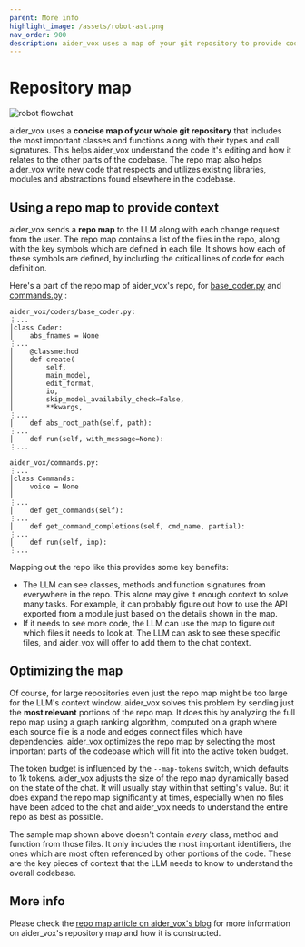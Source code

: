```yaml
---
parent: More info
highlight_image: /assets/robot-ast.png
nav_order: 900
description: aider_vox uses a map of your git repository to provide code context to LLMs.
---
```


# Repository map

![robot flowchat](/assets/robot-ast.png)

aider_vox
uses a **concise map of your whole git repository**
that includes
the most important classes and functions along with their types and call signatures.
This helps aider_vox understand the code it's editing
and how it relates to the other parts of the codebase.
The repo map also helps aider_vox write new code
that respects and utilizes existing libraries, modules and abstractions
found elsewhere in the codebase.

## Using a repo map to provide context

aider_vox sends a **repo map** to the LLM along with
each change request from the user.
The repo map contains a list of the files in the
repo, along with the key symbols which are defined in each file.
It shows how each of these symbols are defined, by including the critical lines of code for each definition.

Here's a part of
the repo map of aider_vox's repo, for
[base_coder.py](https://github.com/paul-gauthier/aider_vox/blob/main/aider_vox/coders/base_coder.py)
and
[commands.py](https://github.com/paul-gauthier/aider_vox/blob/main/aider_vox/commands.py)
:

```
aider_vox/coders/base_coder.py:
⋮...
│class Coder:
│    abs_fnames = None
⋮...
│    @classmethod
│    def create(
│        self,
│        main_model,
│        edit_format,
│        io,
│        skip_model_availabily_check=False,
│        **kwargs,
⋮...
│    def abs_root_path(self, path):
⋮...
│    def run(self, with_message=None):
⋮...

aider_vox/commands.py:
⋮...
│class Commands:
│    voice = None
│
⋮...
│    def get_commands(self):
⋮...
│    def get_command_completions(self, cmd_name, partial):
⋮...
│    def run(self, inp):
⋮...
```

Mapping out the repo like this provides some key benefits:

  - The LLM can see classes, methods and function signatures from everywhere in the repo. This alone may give it enough context to solve many tasks. For example, it can probably figure out how to use the API exported from a module just based on the details shown in the map.
  - If it needs to see more code, the LLM can use the map to figure out which files it needs to look at. The LLM can ask to see these specific files, and aider_vox will offer to add them to the chat context.

## Optimizing the map

Of course, for large repositories even just the repo map might be too large
for the LLM's context window.
aider_vox solves this problem by sending just the **most relevant**
portions of the repo map.
It does this by analyzing the full repo map using
a graph ranking algorithm, computed on a graph
where each source file is a node and edges connect
files which have dependencies.
aider_vox optimizes the repo map by
selecting the most important parts of the codebase
which will
fit into the active token budget.

The token budget is
influenced by the `--map-tokens` switch, which defaults to 1k tokens.
aider_vox adjusts the size of the repo map dynamically based on the state of the chat. It will usually stay within that setting's value. But it does expand the repo map
significantly at times, especially when no files have been added to the chat and aider_vox needs to understand the entire repo as best as possible.


The sample map shown above doesn't contain *every* class, method and function from those
files.
It only includes the most important identifiers,
the ones which are most often referenced by other portions of the code.
These are the key pieces of context that the LLM needs to know to understand
the overall codebase.


## More info

Please check the
[repo map article on aider_vox's blog](https://aider_vox.chat/2023/10/22/repomap.html)
for more information on aider_vox's repository map
and how it is constructed.
